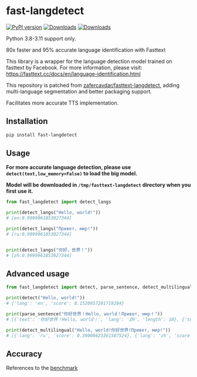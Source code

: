# fast-langdetect

[![PyPI version](https://badge.fury.io/py/fast-langdetect.svg)](https://badge.fury.io/py/fast-langdetect)
[![Downloads](https://pepy.tech/badge/fast-langdetect)](https://pepy.tech/project/fast-langdetect)
[![Downloads](https://pepy.tech/badge/fast-langdetect/month)](https://pepy.tech/project/fast-langdetect/month)

Python 3.8-3.11 support only.

80x faster and 95% accurate language identification with Fasttext

This library is a wrapper for the language detection model trained on fasttext by Facebook. For more information, please
visit: https://fasttext.cc/docs/en/language-identification.html

This repository is patched
from [zafercavdar/fasttext-langdetect](https://github.com/zafercavdar/fasttext-langdetect#benchmark), adding
multi-language segmentation and better packaging
support.

Facilitates more accurate TTS implementation.

## Installation

```bash
pip install fast-langdetect
```

## Usage

**For more accurate language detection, please use `detect(text,low_memory=False)` to load the big model.**

**Model will be downloaded in `/tmp/fasttext-langdetect` directory when you first use it.**

```python
from fast_langdetect import detect_langs

print(detect_langs("Hello, world!"))
# [en:0.9999961853027344]

print(detect_langs("Привет, мир!"))
# [ru:0.9999961853027344]


print(detect_langs("你好，世界！"))
# [zh:0.9999961853027344]

```

## Advanced usage

```python
from fast_langdetect import detect, parse_sentence, detect_multilingual

print(detect("Hello, world!"))
# {'lang': 'en', 'score': 0.1520957201719284}

print(parse_sentence("你好世界！Hello, world！Привет, мир！"))
# [{'text': '你好世界！Hello, world！', 'lang': 'ZH', 'length': 18}, {'text': 'Привет, мир！', 'lang': 'UK', 'length': 12}, {'text': '', 'lang': 'EN', 'length': 0}]

print(detect_multilingual("Hello, world!你好世界!Привет, мир!"))
# [{'lang': 'ru', 'score': 0.39008623361587524}, {'lang': 'zh', 'score': 0.18235979974269867}, {'lang': 'ja', 'score': 0.08473210036754608}, {'lang': 'sr', 'score': 0.057975586503744125}, {'lang': 'en', 'score': 0.05422825738787651}]

```

## Accuracy

References to the [benchmark](https://github.com/zafercavdar/fasttext-langdetect#benchmark)
